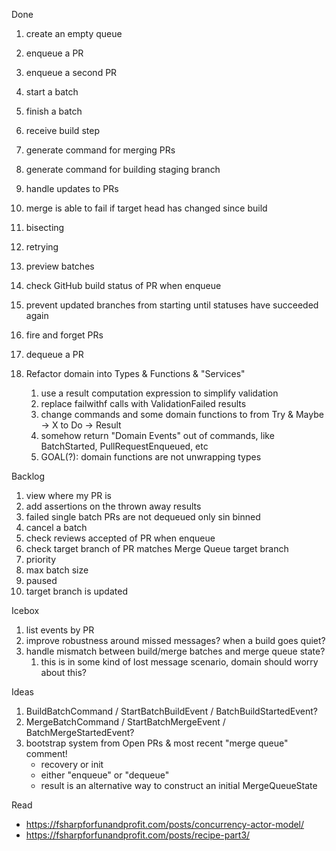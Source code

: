 Done
1.  create an empty queue
1.  enqueue a PR
1.  enqueue a second PR
1.  start a batch
1.  finish a batch
1.  receive build step
1.  generate command for merging PRs
1.  generate command for building staging branch
1.  handle updates to PRs
1.  merge is able to fail if target head has changed since build
1.  bisecting
1.  retrying
1.  preview batches
1.  check GitHub build status of PR when enqueue
1.  prevent updated branches from starting until statuses have succeeded again
1.  fire and forget PRs
1.  dequeue a PR

1.  Refactor domain into Types & Functions & "Services"
    1.  use a result computation expression to simplify validation
    1.  replace failwithf calls with ValidationFailed results
    1.  change commands and some domain functions to from Try & Maybe -> X to Do -> Result<X>
    1.  somehow return "Domain Events" out of commands, like BatchStarted, PullRequestEnqueued, etc
    1.  GOAL(?): domain functions are not unwrapping types

Backlog
1.  view where my PR is
1.  add assertions on the thrown away results
1.  failed single batch PRs are not dequeued only sin binned
1.  cancel a batch
1.  check reviews accepted of PR when enqueue
1.  check target branch of PR matches Merge Queue target branch
1.  priority
1.  max batch size
1.  paused
1.  target branch is updated

Icebox
1.  list events by PR
1.  improve robustness around missed messages? when a build goes quiet?
1.  handle mismatch between build/merge batches and merge queue state?
    1. this is in some kind of lost message scenario, domain should worry about this?
    
Ideas
1.  BuildBatchCommand / StartBatchBuildEvent / BatchBuildStartedEvent?
1.  MergeBatchCommand / StartBatchMergeEvent / BatchMergeStartedEvent?
1.  bootstrap system from Open PRs & most recent "merge queue" comment!
    -   recovery or init
    -   either "enqueue" or "dequeue"
    -   result is an alternative way to construct an initial MergeQueueState

Read
- https://fsharpforfunandprofit.com/posts/concurrency-actor-model/
- https://fsharpforfunandprofit.com/posts/recipe-part3/
